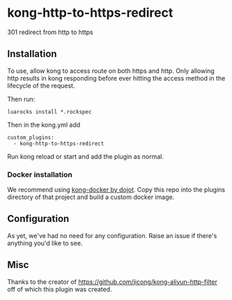# kong-http-to-https-redirect
301 redirect from http to https

## Installation
To use, allow kong to access route on both https and http. Only allowing http results in kong responding before ever hitting the access method in the lifecycle of the request.

Then run:
```
luarocks install *.rockspec
```

Then in the kong.yml add 

```
custom_plugins:
  - kong-http-to-https-redirect
```

Run kong reload or start and add the plugin as normal.

### Docker installation
We recommend using [kong-docker by dojot](https://github.com/dojot/kong). Copy this repo into the plugins directory of that project and build a custom docker image.

## Configuration
As yet, we've had no need for any configuration. Raise an issue if there's anything you'd like to see.

## Misc

Thanks to the creator of https://github.com/jicong/kong-aliyun-http-filter off of which this plugin was created.
